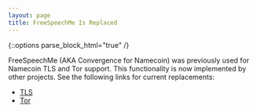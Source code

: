 ```yaml
---
layout: page
title: FreeSpeechMe Is Replaced
---
```


{::options parse_block_html="true" /}

FreeSpeechMe (AKA Convergence for Namecoin) was previously used for Namecoin TLS and Tor support.  This functionality is now implemented by other projects.  See the following links for current replacements:

* [TLS]({{site.baseurl}}docs/tls-client/)
* [Tor]({{site.baseurl}}docs/tor-resolution/)
